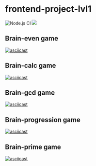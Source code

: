# frontend-project-lvl1

![Node.js CI](https://github.com/dosandk/frontend-project-lvl1/workflows/Node.js%20CI/badge.svg)
<a href="https://codeclimate.com/github/dosandk/frontend-project-lvl1/maintainability"><img src="https://api.codeclimate.com/v1/badges/fe983dddec14a2c9a011/maintainability" /></a>

## Brain-even game

[![asciicast](https://asciinema.org/a/ZQZCctx5XzBKrvxN4UGmfvLMs.svg)](https://asciinema.org/a/ZQZCctx5XzBKrvxN4UGmfvLMs)

## Brain-calc game

[![asciicast](https://asciinema.org/a/ZQZCctx5XzBKrvxN4UGmfvLMs.svg)](https://asciinema.org/a/ZQZCctx5XzBKrvxN4UGmfvLMs)

## Brain-gcd game

[![asciicast](https://asciinema.org/a/O0x1mTYBPOUH5kxfBJDzzmXhU.svg)](https://asciinema.org/a/O0x1mTYBPOUH5kxfBJDzzmXhU)

## Brain-progression game

[![asciicast](https://asciinema.org/a/PW45QGVzVKJEIUk6tva3ALPoO.svg)](https://asciinema.org/a/PW45QGVzVKJEIUk6tva3ALPoO)

## Brain-prime game

[![asciicast](https://asciinema.org/a/oL1Rg9aFR0InG4WAOWTN5Zp6J.svg)](https://asciinema.org/a/oL1Rg9aFR0InG4WAOWTN5Zp6J)
